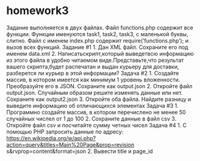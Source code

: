 # homework3
Задание выполняется в двух файлах. Файл functions.php содержит все функции.
Функции именуются task1, task2, task3, с маленькой буквы, слитно. Файл с именем
index.php содержит require(‘functions.php’); и вызов всех функций.
Задание #1
1.
Дан XML файл. Сохраните его под именем data.xml
2.
Написатьскрипт,который выведетвсю информацию из этого файла в удобно читаемом виде.Представьте,что результат вашего скрипта,будет
распечатан и выдан курьеру для доставки, разберется ли курьер в этой информации?
Задача #2
1.
Создайте
массив,
в
котором
имеется
как
минимум
1
уровень
вложенности.
Преобразуйте его в JSON.  Сохраните как output.json
2.
Откройте
файл
output.json.
Случайным
образом
решите
изменять
данные
или
нет. Сохраните как output2.json
3.
Откройте
оба
файла.
Найдите
разницу
и
выведите
информацию
об
отличающихся элементах
Задача #3
1.
Программно
создайте
массив,
в
котором
перечислено
не
менее
50
случайных
числел от 1 до 100
2.
Сохраните данные в файл csv
3.
Откройте файл csv и посчитайте сумму четных чисел
Задача #4
1.
С
помощью
PHP
запросить
данные
по
адресу:
https://en.wikipedia.org/w/api.php?action=query&titles=Main%20Page&prop=revision
s&rvprop=content&format=json
2.
Вывести title и page_id
